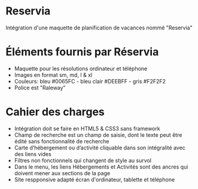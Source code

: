 # Reservia
Intégration d'une maquette de planification de vacances nommé "Reservia" 

# Éléments fournis par Réservia
- Maquette pour les résolutions ordinateur et téléphone
- Images en format sm, md, l & xl
- Couleurs: bleu #0065FC - bleu clair #DEEBFF - gris #F2F2F2
- Police est "Raleway"

# Cahier des charges
- Intégration doit se faire en HTML5 & CSS3 sans framework
- Champ de recherche est un champ de saisie, dont le texte peut être édité sans fonctionnalité de recherche
- Carte d’hébergement ou d’activité cliquable dans son intégralité avec des liens vides
- Filtres non fonctionnels qui changent de style au survol
- Dans le menu, les liens Hébergements et Activités sont des ancres qui doivent mener aux sections de la page
- Site respponsive adapté écran d'ordinateur, tablette et téléphone
